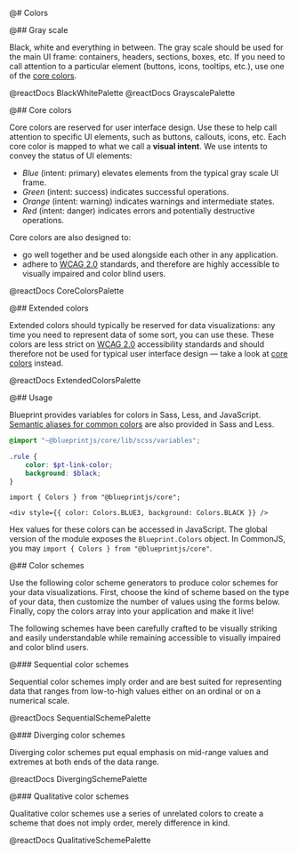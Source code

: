 @# Colors

@## Gray scale

Black, white and everything in between. The gray scale should be used for
the main UI frame: containers, headers, sections, boxes, etc.
If you need to call attention to a particular element (buttons, icons, tooltips, etc.),
use one of the [core colors](#core/colors.core-colors).

@reactDocs BlackWhitePalette
@reactDocs GrayscalePalette

@## Core colors

Core colors are reserved for user interface design. Use these to help call
attention to specific UI elements, such as buttons, callouts, icons, etc.
Each core color is mapped to what we call a __visual intent__. We use intents
to convey the status of UI elements:

- _Blue_ (intent: primary) elevates elements from the typical gray scale UI frame.
- _Green_ (intent: success) indicates successful operations.
- _Orange_ (intent: warning) indicates warnings and intermediate states.
- _Red_ (intent: danger) indicates errors and potentially destructive operations.

Core colors are also designed to:

- go well together and be used alongside each other in any application.
- adhere to [WCAG 2.0](https://www.w3.org/TR/WCAG20/) standards, and therefore are
highly accessible to visually impaired and color blind users.

@reactDocs CoreColorsPalette

@## Extended colors

Extended colors should typically be reserved for data visualizations: any time
you need to represent data of some sort, you can use these.
These colors are less strict on [WCAG 2.0](https://www.w3.org/TR/WCAG20/)
accessibility standards and should therefore not be used for typical user
interface design — take a look at [core colors](#colors.core-colors) instead.

@reactDocs ExtendedColorsPalette

@## Usage

Blueprint provides variables for colors in Sass, Less, and JavaScript.
[Semantic aliases for common colors](#core/variables.color-aliases) are also provided in Sass and Less.

```css.scss
@import "~@blueprintjs/core/lib/scss/variables";

.rule {
    color: $pt-link-color;
    background: $black;
}
```

```tsx
import { Colors } from "@blueprintjs/core";

<div style={{ color: Colors.BLUE3, background: Colors.BLACK }} />
```

Hex values for these colors can be accessed in JavaScript. The global version of the module exposes
the `Blueprint.Colors` object. In CommonJS, you may `import { Colors } from "@blueprintjs/core"`.

@## Color schemes

Use the following color scheme generators to produce color schemes for your data visualizations.
First, choose the kind of scheme based on the type of your data, then customize the number of values
using the forms below. Finally, copy the colors array into your application and make it live!

The following schemes have been carefully crafted to be visually striking and easily understandable
while remaining accessible to visually impaired and color blind users.

@### Sequential color schemes

Sequential color schemes imply order and are best suited for representing data that
ranges from low-to-high values either on an ordinal or on a numerical scale.

@reactDocs SequentialSchemePalette

@### Diverging color schemes

Diverging color schemes put equal emphasis on mid-range values and extremes
at both ends of the data range.

@reactDocs DivergingSchemePalette

@### Qualitative color schemes

Qualitative color schemes use a series of unrelated colors to create a
scheme that does not imply order, merely difference in kind.

@reactDocs QualitativeSchemePalette

